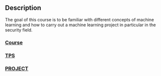 ## Description
The goal of this course is to be familiar with different concepts of machine learning and how to carry out a machine learning project in particular in the security field.

### [Course](https://efrei365net-my.sharepoint.com/:b:/g/personal/boussad_aitsalem_efrei_net/EaOrn_3Mo1ZFn4kM0U4d1MQBxEVr3ji6AiiEMco0t06fSg?e=ECwN1o)
### [TPS](https://github.com/securitylab-repository/TPS-IA)
### [PROJECT]()
